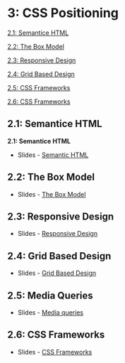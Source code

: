 3: CSS Positioning
=========================
[2.1: Semantice HTML](#21-semantic)

[2.2: The Box Model](#22-boxmodel)

[2.3: Responsive Design](#23-responsive)

[2.4: Grid Based Design](#24-grid)

[2.5: CSS Frameworks](#25-queries)

[2.6: CSS Frameworks](#26-frameworks)

<a id="21-semantic">2.1: Semantice HTML</a>
---------------------

**2.1: Semantice HTML** 

+ Slides - [Semantic HTML](https://docs.google.com/presentation/d/1JSFiGoiq_iySY0jOkJALZjnnN9LELr-OzetBvAvSnAY/edit?usp=sharing)



<a id="22-boxmodel">2.2: The Box Model</a>
---------------------

+ Slides - [The Box Model](https://docs.google.com/presentation/d/1V41nZ7ZJWOKest4lIMBsIseUwTtqCb4Fe-5MeEIu5IY/edit?usp=sharing)


<a id="23-responsive">2.3: Responsive Design</a>
---------------------

+ Slides - [Responsive Design](https://docs.google.com/presentation/d/1uDeL93JEPPB4KMyCuO6tboFLYjWO3DRQvvfvTrkJKpI/edit?usp=sharing)

<a id="24-grid">2.4: Grid Based Design</a>
---------------------

+ Slides - [Grid Based Design](https://drive.google.com/open?id=1IgbeebvwBiQ5MfyfZh4H0sXhEG_PPlpUWW7bw-UA4ls)

<a id="25-queries">2.5: Media Queries</a>
---------------------

+ Slides - [Media queries](https://drive.google.com/open?id=1y6O2gIYHNmvMr1pQt5YG7otPXQGcq0oxMzaBAva5-u8)

<a id="26-frameworks">2.6: CSS Frameworks</a>
---------------------

+ Slides - [CSS Frameworks](https://docs.google.com/presentation/d/1jAa0sjR-5yvMTiilO7Svkm-8t_qVynw-pZt4AIFvNOE/edit?usp=sharing)

